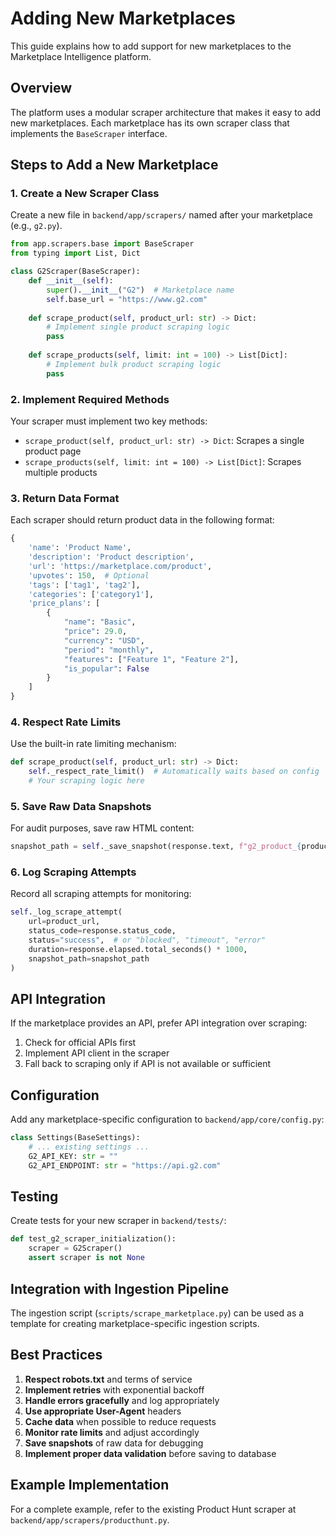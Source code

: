 # Adding New Marketplaces

This guide explains how to add support for new marketplaces to the Marketplace Intelligence platform.

## Overview

The platform uses a modular scraper architecture that makes it easy to add new marketplaces. Each marketplace has its own scraper class that implements the `BaseScraper` interface.

## Steps to Add a New Marketplace

### 1. Create a New Scraper Class

Create a new file in `backend/app/scrapers/` named after your marketplace (e.g., `g2.py`).

```python
from app.scrapers.base import BaseScraper
from typing import List, Dict

class G2Scraper(BaseScraper):
    def __init__(self):
        super().__init__("G2")  # Marketplace name
        self.base_url = "https://www.g2.com"
    
    def scrape_product(self, product_url: str) -> Dict:
        # Implement single product scraping logic
        pass
    
    def scrape_products(self, limit: int = 100) -> List[Dict]:
        # Implement bulk product scraping logic
        pass
```

### 2. Implement Required Methods

Your scraper must implement two key methods:

- `scrape_product(self, product_url: str) -> Dict`: Scrapes a single product page
- `scrape_products(self, limit: int = 100) -> List[Dict]`: Scrapes multiple products

### 3. Return Data Format

Each scraper should return product data in the following format:

```python
{
    'name': 'Product Name',
    'description': 'Product description',
    'url': 'https://marketplace.com/product',
    'upvotes': 150,  # Optional
    'tags': ['tag1', 'tag2'],
    'categories': ['category1'],
    'price_plans': [
        {
            "name": "Basic",
            "price": 29.0,
            "currency": "USD",
            "period": "monthly",
            "features": ["Feature 1", "Feature 2"],
            "is_popular": False
        }
    ]
}
```

### 4. Respect Rate Limits

Use the built-in rate limiting mechanism:

```python
def scrape_product(self, product_url: str) -> Dict:
    self._respect_rate_limit()  # Automatically waits based on config
    # Your scraping logic here
```

### 5. Save Raw Data Snapshots

For audit purposes, save raw HTML content:

```python
snapshot_path = self._save_snapshot(response.text, f"g2_product_{product_id}")
```

### 6. Log Scraping Attempts

Record all scraping attempts for monitoring:

```python
self._log_scrape_attempt(
    url=product_url,
    status_code=response.status_code,
    status="success",  # or "blocked", "timeout", "error"
    duration=response.elapsed.total_seconds() * 1000,
    snapshot_path=snapshot_path
)
```

## API Integration

If the marketplace provides an API, prefer API integration over scraping:

1. Check for official APIs first
2. Implement API client in the scraper
3. Fall back to scraping only if API is not available or sufficient

## Configuration

Add any marketplace-specific configuration to `backend/app/core/config.py`:

```python
class Settings(BaseSettings):
    # ... existing settings ...
    G2_API_KEY: str = ""
    G2_API_ENDPOINT: str = "https://api.g2.com"
```

## Testing

Create tests for your new scraper in `backend/tests/`:

```python
def test_g2_scraper_initialization():
    scraper = G2Scraper()
    assert scraper is not None
```

## Integration with Ingestion Pipeline

The ingestion script (`scripts/scrape_marketplace.py`) can be used as a template for creating marketplace-specific ingestion scripts.

## Best Practices

1. **Respect robots.txt** and terms of service
2. **Implement retries** with exponential backoff
3. **Handle errors gracefully** and log appropriately
4. **Use appropriate User-Agent** headers
5. **Cache data** when possible to reduce requests
6. **Monitor rate limits** and adjust accordingly
7. **Save snapshots** of raw data for debugging
8. **Implement proper data validation** before saving to database

## Example Implementation

For a complete example, refer to the existing Product Hunt scraper at `backend/app/scrapers/producthunt.py`.